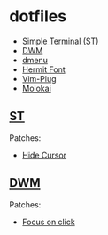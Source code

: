 # dotfiles

* [Simple Terminal (ST)][st]
* [DWM][dwm]
* [dmenu][dmenu]
* [Hermit Font][hermit]
* [Vim-Plug][vplug]
* [Molokai][molokai]

## [ST][st]

Patches:
* [Hide Cursor](http://st.suckless.org/patches/hidecursor)

## [DWM][dwm]

Patches:
* [Focus on click](http://dwm.suckless.org/patches/focusonclick)

[slstatus]: https://github.com/drkh5h/slstatus
[st]: http://st.suckless.org
[dwm]: http://dwm.suckless.org
[dmenu]: http://tools.suckless.org/dmenu
[hermit]: https://github.com/pcaro90/hermit
[vplug]: https://github.com/junegunn/vim-plug
[molokai]: https://github.com/tomasr/molokai
